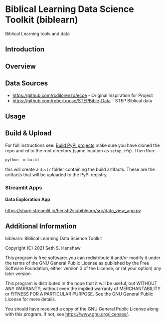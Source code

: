 # Biblical Learning Data Science Toolkit (biblearn)
Biblical Learning tools and data

## Introduction

## Overview

## Data Sources
* https://github.com/rcdilorenzo/ecce - Original Inspiration for Project
* https://github.com/robertrouse/STEPBible-Data - STEP Biblical data


## Usage

## Build & Upload
For full instructions see: [Build PyPI projects](https://packaging.python.org/tutorials/packaging-projects/)
make sure you have cloned the repo and `cd` to the root directory (same location as `setup.cfg`).
Then Run:
```python
python -m build
```
this will create a `dist/` folder containing the build artifacts.  These are the artifacts that will be
uploaded to the PyPI registry.  

### Streamlit Apps
#### Data Exploration App
https://share.streamlit.io/hensh2ss/biblearn/src/data_view_app.py

## Additional Information

biblearn: Biblical Learning Data Science Toolkit

Copyright (C) 2021 Seth S. Henshaw

This program is free software: you can redistribute it and/or modify
it under the terms of the GNU General Public License as published by
the Free Software Foundation, either version 3 of the License, or
(at your option) any later version.

This program is distributed in the hope that it will be useful,
but WITHOUT ANY WARRANTY; without even the implied warranty of
MERCHANTABILITY or FITNESS FOR A PARTICULAR PURPOSE.  See the
GNU General Public License for more details.

You should have received a copy of the GNU General Public License
along with this program.  If not, see <https://www.gnu.org/licenses/>.

<br>
<br>
